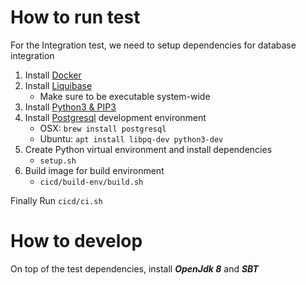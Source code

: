 # How to run test

For the Integration test, we need to setup dependencies for database integration

1. Install [Docker](https://www.docker.com)
2. Install [Liquibase](https://github.com/liquibase/liquibase/releases)
   - Make sure to be executable system-wide 
3. Install [Python3 & PIP3](https://www.python.org/downloads)
4. Install [Postgresql](https://www.postgresql.org) development environment
   - OSX: `brew install postgresql`
   - Ubuntu: `apt install libpq-dev python3-dev`
5. Create Python virtual environment and install dependencies
   - `setup.sh`
6. Build image for build environment
   - `cicd/build-env/build.sh`
   
Finally Run `cicd/ci.sh`


# How to develop

On top of the test dependencies, install **_OpenJdk 8_** and **_SBT_**
